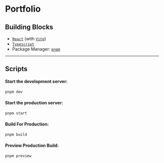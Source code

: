# Portfolio

## Building Blocks

- [`React`](https://react.dev) (with [`Vite`](https://vitejs.dev))
- [`Typescript`](https://www.typescriptlang.org/)
- Package Manager: [`pnpm`](https://pnpm.io)

---

## Scripts

#### Start the development server:

```bash
pnpm dev
```

#### Start the production server:

```bash
pnpm start
```

#### Build For Production:

```bash
pnpm build
```

#### Preview Production Build:

```bash
pnpm preview
```
